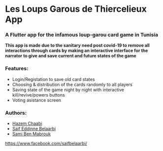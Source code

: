 # Les Loups Garous de Thiercelieux App

### A Flutter app for the infamous loup-garou card game in Tunisia

**This app is made due to the sanitary need post covid-19 to remove all interactions through cards by making an interactive interface for the narrator to give and save current and future states of the game**


### Features:
 * Login/Registation to save old card states 
 * Choosing & distribution of the cards randomly to all players
 * Saving state of the game night by night with interactive kill/revive/powers buttons 
 * Voting asistance screen
 
### Authors: 
 * [Hazem Chaabi](https://www.facebook.com/hazem.chaabi)
 * [Saif Eddinne Belaarbi](https://www.facebook.com/saifbelaarbi/)
 * [Sami Ben Mabrouk](https://www.facebook.com/samibm9832)
 
https://www.facebook.com/saifbelaarbi/
